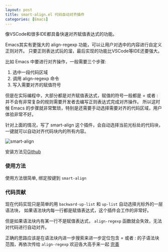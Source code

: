 ```yaml
---
layout: post
title: smart-align.el 代码自动对齐插件
categories: [Emacs]
---
```


像VSCode和很多IDE都具备快速对齐赋值表达式的功能。

Emacs其实有更强大的 align-regexp 功能，可以让用户对选中的内容进行自定义正则对齐。
只要正则表达式玩的溜，最后实现的功能比VSCode等IDE还要强大。

比如 Emacs 中要进行对齐操作，一般需要三个步骤:
1. 选中一段代码区域
2. 调用 align-regexp 命令
3. 写入需要对齐的赋值符号

但是在实际编程中，大部分都是对齐赋值表达式，赋值的符号一般都是 = 或者 :
并不会有非常复杂的规则需要开发者去编写正则表达式完成对齐操作。
所以这时候 Emacs 的步骤就非常繁琐，特别是还需要手动选择需要对齐的代码区域，用户体验非常不好。

针对上面的情况，写了 smart-align 这个插件，会自动选择当前光标处的代码块，一键就可以自动对齐代码块内的所有内容。

![smart-align]({{site.url}}/pics/smart-align/smart-align.gif)

安装方法见[Github](https://github.com/manateelazycat/smart-align)

### 使用方法
使用方法很简单, 绑定按键到 ```smart-align```

### 代码贡献
现在代码实现只是简单的用 ```backward-up-list``` 和 ```up-list``` 自动选择光标外的一层语法块，
如果语法块内每一行都是赋值表达式，这个插件会工作的非常好。

但是如果语法块内有某一行不是赋值表达式， ```align-regexp``` 函数就会失效，无法对代码进行自动对齐。

正确的思路应该是在语法块内进一步搜索来进一步定位包含 = 或者 : 的子语法块范围，再依次传给 ```align-regexp```
欢迎各大高手来一起 [完善](https://github.com/manateelazycat/smart-align/edit/master/smart-align.el)
